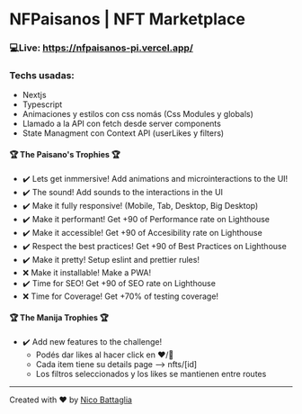 # NFPaisanos | NFT Marketplace

### 💻Live: https://nfpaisanos-pi.vercel.app/

### Techs usadas:
- Nextjs
- Typescript
- Animaciones y estilos con css nomás (Css Modules y globals)
- Llamado a la API con fetch desde server components
- State Managment con Context API (userLikes y filters)


#### 🏆 The Paisano's Trophies 🏆

- ✔️ Lets get inmmersive! Add animations and microinteractions to the UI!
- ✔️ The sound! Add sounds to the interactions in the UI 
- ✔️ Make it fully responsive! (Mobile, Tab, Desktop, Big Desktop)
- ✔️ Make it performant! Get +90 of Performance rate on Lighthouse
- ✔️ Make it accessible! Get +90 of Accesibility rate on Lighthouse
- ✔️ Respect the best practices! Get +90 of Best Practices on Lighthouse
- ✔️ Make it pretty! Setup eslint and prettier rules!
- ❌ Make it installable! Make a PWA!
- ✔️ Time for SEO! Get +90 of SEO rate on Lighthouse
- ❌ Time for Coverage! Get +70% of testing coverage!


#### 🏆 The Manija Trophies 🏆
- ✔️ Add new features to the challenge!
  - Podés dar likes al hacer click en ❤️/🤍
  - Cada item tiene su details page --> nfts/[id]
  - Los filtros seleccionados y los likes se mantienen entre routes


---
Created with ❤️ by [Nico Battaglia](https://www.linkedin.com/in/nico-battaglia/)
